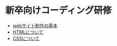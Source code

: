 # 新卒向けコーディング研修
- [webサイト制作の基本](document/00.www.md)
- [HTMLについて](document/01.html.md)
- [CSSについて](document/02.css.md)
<!-- - [デベロッパー・ツール](document/03.devtools.md) -->
